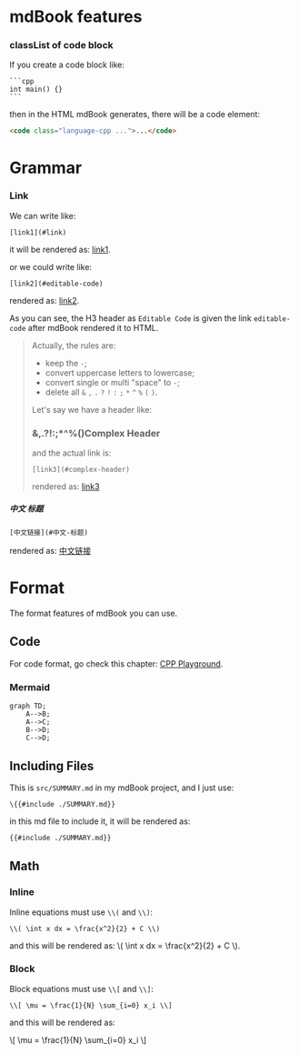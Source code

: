 # mdBook features

### classList of code block

If you create a code block like:

````
```cpp
int main() {}
```
````

then in the HTML mdBook generates, there will be a code element:

```html
<code class="language-cpp ...">...</code>
```

# Grammar

### Link

We can write like:

```
[link1](#link)
```

it will be rendered as: [link1](#link).

or we could write like:

```
[link2](#editable-code)
```

rendered as: [link2](#editable-code).

As you can see, the H3 header as `Editable Code` is given the link `editable-code` after mdBook rendered it to HTML.

> Actually, the rules are:
> - keep the `-`;
> - convert uppercase letters to lowercase;
> - convert single or multi "space" to `-`;
> - delete all `&` `,` `.` `?` `!` `:` `;` `*` `^` `%` `(` `)`.
>
> Let's say we have a header like:
> ### &,.?!:;*^%()Complex Header
> and the actual link is:
> ```
> [link3](#complex-header)
> ```
> rendered as:
> [link3](#complex-header)


##### 中文 标题

```
[中文链接](#中文-标题)
```

rendered as: [中文链接](#中文-标题)

# Format

The format features of mdBook you can use.

## Code

For code format, go check this chapter: [CPP Playground](./cpp-playground.md).

### Mermaid

```mermaid
graph TD;
    A-->B;
    A-->C;
    B-->D;
    C-->D;
```

## Including Files

This is `src/SUMMARY.md` in my mdBook project, and I just use:

```
\{{#include ./SUMMARY.md}}
```

in this md file to include it, it will be rendered as:

```md
{{#include ./SUMMARY.md}}
```


## Math

### Inline

Inline equations must use `\\(` and `\\)`:

```
\\( \int x dx = \frac{x^2}{2} + C \\)
```

and this will be rendered as: \\( \int x dx = \frac{x^2}{2} + C \\).

### Block

Block equations must use `\\[` and `\\]`:

```
\\[ \mu = \frac{1}{N} \sum_{i=0} x_i \\]
```

and this will be rendered as:

\\[ \mu = \frac{1}{N} \sum_{i=0} x_i \\]


